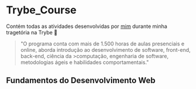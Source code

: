 # Trybe_Course
Contém todas as atividades desenvolvidas por [mim](https://www.linkedin.com/in/brunobartolomeu/) durante minha tragetória na Trybe :rocket:

>"O programa conta com mais de 1.500 horas de aulas presenciais e online, aborda introdução ao desenvolvimento de software, front-end, back-end, ciência da >computação, engenharia de software, metodologias ágeis e habilidades comportamentais."

## Fundamentos do Desenvolvimento Web
